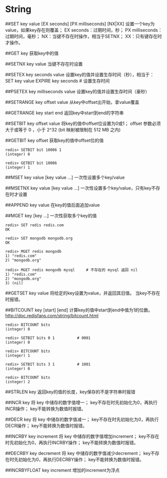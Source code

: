 # String
##SET key value [EX seconds] [PX milliseconds] [NX|XX]
设置一个key为value，如果key存在则覆盖；
EX seconds：过期时间，秒；
PX milliseconds：过期时间，毫秒；
NX：当键不存在时操作，相当于SETNX；
XX：只有键存在时才操作。

##GET key
获取key中的值

##SETNX key value
当键不存在时设置

##SETEX key seconds value
设置key的值并设置生存时间（秒），相当于：
SET key value
EXPIRE key seconds  # 设置生存时间

##PSETEX key milliseconds value
设置key的值并设置生存时间（豪秒）

##SETRANGE key offset value
从key中offset出开始，拿value覆盖

##GETRANGE key start end
返回key中start到end的字符串

##SETBIT key offset value
将key的值中offset位设置为0或1；
offset 参数必须大于或等于 0 ，小于 2^32 (bit 映射被限制在 512 MB 之内)

##GETBIT key offset
获取key的值中offset位的值

```shell
redis> SETBIT bit 10086 1
(integer) 0

redis> GETBIT bit 10086
(integer) 1
```

##MSET key value [key value ...]
一次性设置多个key/value

##MSETNX key value [key value ...]
一次性设置多个key/value，只有key不存在时才设置

##APPEND key value
在key的值后面追加value

##MGET key [key ...]
一次性获取多个key的值

```shell
redis> SET redis redis.com
OK

redis> SET mongodb mongodb.org
OK

redis> MGET redis mongodb
1) "redis.com"
2) "mongodb.org"

redis> MGET redis mongodb mysql     # 不存在的 mysql 返回 nil
1) "redis.com"
2) "mongodb.org"
3) (nil)
```

##GETSET key value
将给定的key设置为value，并返回其旧值。
当key不存在时报错。

##BITCOUNT key [start] [end]
计算key的值中start到end中值为1的位数。
http://doc.redisfans.com/string/bitcount.html

```shell
redis> BITCOUNT bits
(integer) 0

redis> SETBIT bits 0 1          # 0001
(integer) 0

redis> BITCOUNT bits
(integer) 1

redis> SETBIT bits 3 1          # 1001
(integer) 0

redis> BITCOUNT bits
(integer) 2
```

##STRLEN key
返回key的值的长度，key保存的不是字符串时报错

##INCR key
将 key 中储存的数字值增一；
key不存在时先初始化为0，再执行INCR操作；
key不能转换为数值时报错。

##DECR key
将 key 中储存的数字值减一；
key不存在时先初始化为0，再执行DECR操作；
key不能转换为数值时报错。

##INCRBY key increment
将 key 中储存的数字值增加increment；
key不存在时先初始化为0，再执行INCRBY操作；
key不能转换为数值时报错。

##DECRBY key decrement
将 key 中储存的数字值减少decrement；
key不存在时先初始化为0，再执行DECRBY操作；
key不能转换为数值时报错。

##INCRBYFLOAT key increment
增加的increment为浮点



